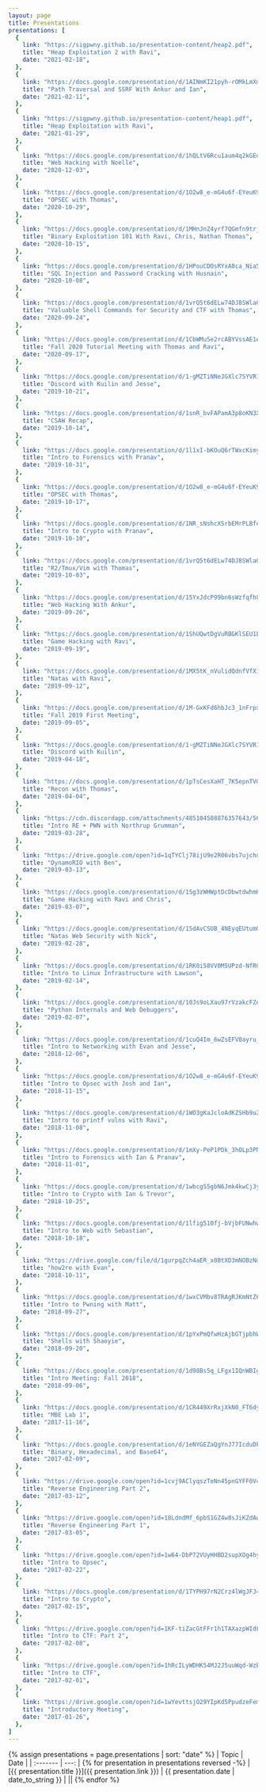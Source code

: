 ```yaml
---
layout: page
title: Presentations
presentations: [
  {
    link: "https://sigpwny.github.io/presentation-content/heap2.pdf",
    title: "Heap Exploitation 2 with Ravi",
    date: "2021-02-18",
  },
  {
    link: "https://docs.google.com/presentation/d/1AINmKI21pyh-rOMkLmXm_5nqzNbL8YO6XNZX2Q1b420/",
    title: "Path Traversal and SSRF With Ankur and Ian",
    date: "2021-02-11",
  },
  {
    link: "https://sigpwny.github.io/presentation-content/heap1.pdf",
    title: "Heap Exploitation with Ravi",
    date: "2021-01-29",
  },
  {
    link: "https://docs.google.com/presentation/d/1hQLtV6Rcu1aum4q2kGEd8cwOTAIzj4NqEu4mPeY_JZA/edit?usp=sharing",
    title: "Web Hacking with Noelle",
    date: "2020-12-03",
  },
  {
    link: "https://docs.google.com/presentation/d/1O2w8_e-mG4u6f-EYeuK9fojvFdYD3Z84VbR95WA5C3k/edit?usp=sharing",
    title: "OPSEC with Thomas",
    date: "2020-10-29",
  },
  {
    link: "https://docs.google.com/presentation/d/1MHnJnZ4yrf7QGmfn9trjYuUROZmAti83kfRbdLHSmr0/",
    title: "Binary Exploitation 101 With Ravi, Chris, Nathan Thomas",
    date: "2020-10-15",
  },
  {
    link: "https://docs.google.com/presentation/d/1HPouCDOsRYxA0ca_Nia5HmBPtybn_SwYNOdBLECzBCM/",
    title: "SQL Injection and Password Cracking with Husnain",
    date: "2020-10-08",
  },
  {
    link: "https://docs.google.com/presentation/d/1vrQ5t6dELw74DJ8SWlaGkctPpThrjOd6gFDDUyckcSk/",
    title: "Valuable Shell Commands for Security and CTF with Thomas",
    date: "2020-09-24",
  },
  {
    link: "https://docs.google.com/presentation/d/1CbWMu5e2rcABYVssAE1eaDGO6Fk2q7Eh63XHZVIu5wA/",
    title: "Fall 2020 Tutorial Meeting with Thomas and Ravi",
    date: "2020-09-17",
  },
  {
    link: "https://docs.google.com/presentation/d/1-gMZTiNNeJGXlc7SYVR1Wu9s7XBEyx8tmXQZUghRI3I/edit?usp=sharing",
    title: "Discord with Kuilin and Jesse",
    date: "2019-10-21",
  },
  {
    link: "https://docs.google.com/presentation/d/1snR_bvFAPamA3p8oKN3XHk2sgDXk--1sJ-VZCousvcs/edit?usp=sharing",
    title: "CSAW Recap",
    date: "2019-10-14",
  },
  {
    link: "https://docs.google.com/presentation/d/1l1xI-bKOuQ6rTWxcKimydVUmdHYKmX1sTQbLpZ1Zelw/edit?usp=sharing",
    title: "Intro to Forensics with Pranav",
    date: "2019-10-31",
  },
  {
    link: "https://docs.google.com/presentation/d/1O2w8_e-mG4u6f-EYeuK9fojvFdYD3Z84VbR95WA5C3k/edit?usp=sharing",
    title: "OPSEC with Thomas",
    date: "2019-10-17",
  },
  {
    link: "https://docs.google.com/presentation/d/1NR_sNshcXSrbEMrPLBfe9LepDTz6iIONFzJKwKPNEAM/edit?usp=sharing",
    title: "Intro to Crypto with Pranav",
    date: "2019-10-10",
  },
  {
    link: "https://docs.google.com/presentation/d/1vrQ5t6dELw74DJ8SWlaGkctPpThrjOd6gFDDUyckcSk/edit?usp=sharing",
    title: "R2/Tmux/Vim with Thomas",
    date: "2019-10-03",
  },
  {
    link: "https://docs.google.com/presentation/d/15YxJdcP99bn6sWzfqfh8LoZ-FrxWrkkWjol2FZXUECU/",
    title: "Web Hacking With Ankur",
    date: "2019-09-26",
  },
  {
    link: "https://docs.google.com/presentation/d/1ShUQwtDgVuRBGKlSEU1Lgw-kdL17CJhXmzFbM1L99sc/edit?usp=sharing",
    title: "Game Hacking with Ravi",
    date: "2019-09-19",
  },
  {
    link: "https://docs.google.com/presentation/d/1MX5tK_nVulidQdnfVfXiHOxCIkDKlHHJxeASEKg2iPs/edit#slide=id.p",
    title: "Natas with Ravi",
    date: "2019-09-12",
  },
  {
    link: "https://docs.google.com/presentation/d/1M-GxKFd6hbJc3_1nFrpxFIsGbtwnJbEXxI82YB62wdw/edit#slide=id.g6269e4014d_0_141",
    title: "Fall 2019 First Meeting",
    date: "2019-09-05",
  },
  {
    link: "https://docs.google.com/presentation/d/1-gMZTiNNeJGXlc7SYVR1Wu9s7XBEyx8tmXQZUghRI3I/edit?usp=sharing",
    title: "Discord with Kuilin",
    date: "2019-04-18",
  },
  {
    link: "https://docs.google.com/presentation/d/1pTsCesXaHT_7K5epnTVGup9j8RWaRIBwBRvQdkZZQRA/edit?usp=sharing",
    title: "Recon with Thomas",
    date: "2019-04-04",
  },
  {
    link: "https://cdn.discordapp.com/attachments/485104508876357643/560984289798520853/CTF.pptx",
    title: "Intro RE + PWN with Northrup Grumman",
    date: "2019-03-28",
  },
  {
    link: "https://drive.google.com/open?id=1qTYClj78ijU9e2R06vbs7ujchqjPsa2y",
    title: "DynamoRIO with Ben",
    date: "2019-03-13",
  },
  {
    link: "https://docs.google.com/presentation/d/1Sg3zWHWptDcDbwtdwhmKz2z79nAsHMB_-0Eizr5rGhU/edit#slide=id.g51e44fd43a_0_203",
    title: "Game Hacking with Ravi and Chris",
    date: "2019-03-07",
  },
  {
    link: "https://docs.google.com/presentation/d/15dAvCSUB_4NEyqEUtumOJYVFgF2ugYmGhhsRywCs7ko/edit?usp=sharing",
    title: "Natas Web Security with Nick",
    date: "2019-02-28",
  },
  {
    link: "https://docs.google.com/presentation/d/1RK0i58VV0M5UPzd-NfR0ggYy6h_uqhMjHA7tX_YGGbA/edit?usp=sharing",
    title: "Intro to Linux Infrastructure with Lawson",
    date: "2019-02-14",
  },
  {
    link: "https://docs.google.com/presentation/d/10Js9oLXau97rVzakcFZe_9XHBzK3FD8Qnur38q_oDHw/edit#slide=id.p",
    title: "Python Internals and Web Debuggers",
    date: "2019-02-07",
  },
  {
    link: "https://docs.google.com/presentation/d/1cuQ4Im_6wZsEFV0ayru_7Djxenv7MgOFh7Db6toDFaM/edit#slide=id.p",
    title: "Intro to Networking with Evan and Jesse",
    date: "2018-12-06",
  },
  {
    link: "https://docs.google.com/presentation/d/1O2w8_e-mG4u6f-EYeuK9fojvFdYD3Z84VbR95WA5C3k/edit#slide=id.p",
    title: "Intro to Opsec with Josh and Ian",
    date: "2018-11-15",
  },
  {
    link: "https://docs.google.com/presentation/d/1WO3gKaJcloAdKZSHb9uZVnc08eAD4zA-jIO9U-i_ptM/edit?usp=sharing",
    title: "Intro to printf vulns with Ravi",
    date: "2018-11-08",
  },
  {
    link: "https://docs.google.com/presentation/d/1mXy-PeP1PDk_3hOLp3PNh2qHNsVN5u59kKBZOujn03o",
    title: "Intro to Forensics with Ian & Pranav",
    date: "2018-11-01",
  },
  {
    link: "https://docs.google.com/presentation/d/1wbcgS5gbN6Jmk4kwCj3y9D7iYUkoQSYTFzkTNcLPGck/edit?usp=sharing",
    title: "Intro to Crypto with Ian & Trevor",
    date: "2018-10-25",
  },
  {
    link: "https://docs.google.com/presentation/d/1lfig510fj-bVjbFUNwhwPke2G8ktskUp5e_Q3Df2Vf8/edit?usp=sharing",
    title: "Intro to Web with Sebastian",
    date: "2018-10-18",
  },
  {
    link: "https://drive.google.com/file/d/1gurpqZch4aER_x08tXD3mNOBzNdXa7LG/view?usp=sharing",
    title: "how2re with Evan",
    date: "2018-10-11",
  },
  {
    link: "https://docs.google.com/presentation/d/1wxCVMbv8TRAgRJKmNtZ6WwpgiQDoZ6MyUDfbSxvw6rE/edit#slide=id.p",
    title: "Intro to Pwning with Matt",
    date: "2018-09-27",
  },
  {
    link: "https://docs.google.com/presentation/d/1pYxPmQfwHzAjbGTjpbhWmjaU6jC2EtJzrGei7NCTCAg",
    title: "Shells with Shaoyie",
    date: "2018-09-20",
  },
  {
    link: "https://docs.google.com/presentation/d/1d98Bs5q_LFgx1IQnWBIgfOkGYOEfoc1qdbV9nIr3v6w",
    title: "Intro Meeting: Fall 2018",
    date: "2018-09-06",
  },
  {
    link: "https://docs.google.com/presentation/d/1CR449XrRxjXkN0_FT6dy7t4gcnBVo8SVumsKPNnMGys/",
    title: "MBE Lab 1",
    date: "2017-11-16",
  },
  {
    link: "https://docs.google.com/presentation/d/1eNYGEZaQgYnJ77IcduDkbof-3OdPQyjb-5yCUkPUSeI",
    title: "Binary, Hexadecimal, and Base64",
    date: "2017-02-09",
  },
  {
    link: "https://drive.google.com/open?id=1cvj9AClyqszTeNn45pnGYFF0V4yEjGYlrjSBqVV4ON0",
    title: "Reverse Engineering Part 2",
    date: "2017-03-12",
  },
  {
    link: "https://drive.google.com/open?id=18LdndMf_6pbS1GZ4w8sJiKZdAw0sEtRcio9wnWMvJ-E",
    title: "Reverse Engineering Part 1",
    date: "2017-03-05",
  },
  {
    link: "https://drive.google.com/open?id=1w64-DbP72VUyHHBD2supXOg4hyRsDi5dJ83Y3RSGrPQ",
    title: "Intro to Opsec",
    date: "2017-02-22",
  },
  {
    link: "https://docs.google.com/presentation/d/1TYPH97rN2Crz4lWgJFJ4Dxb16WyZ0yoII_sR7rCos4Q/edit?usp=sharing",
    title: "Intro to Crypto",
    date: "2017-02-15",
  },
  {
    link: "https://drive.google.com/open?id=1KF-tiZacGtFFr1h1TAXazpWIdLOqbZh8hYIbqIyRdDE",
    title: "Intro to CTF: Part 2",
    date: "2017-02-08",
  },
  {
    link: "https://drive.google.com/open?id=1hRcILyWDHK54MJ2J5uuWqd-WzEV7IQQsU9_IbbjuMa0",
    title: "Intro to CTF",
    date: "2017-02-01",
  },
  {
    link: "https://drive.google.com/open?id=1wYevttsjO29YIpKd5PpudzeFem975X5GYDkn437iUWY",
    title: "Introductory Meeting",
    date: "2017-01-26",
  },
]
---
```



{% assign presentations = page.presentations | sort: "date" %}
| Topic    | Date |
| :------- | ---: |
{% for presentation in presentations reversed -%}
| [{{ presentation.title }}]({{ presentation.link }}) | {{ presentation.date | date_to_string }} |
||
{% endfor %}
